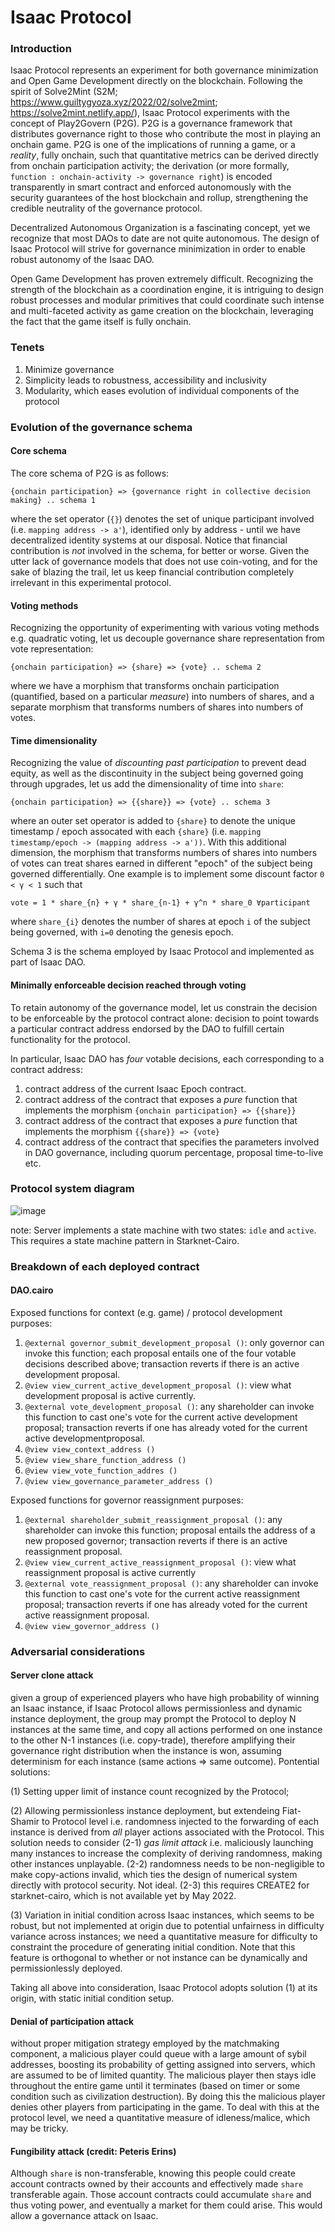 # Isaac Protocol

### Introduction
Isaac Protocol represents an experiment for both governance minimization and Open Game Development directly on the blockchain. Following the spirit of Solve2Mint (S2M; https://www.guiltygyoza.xyz/2022/02/solve2mint; https://solve2mint.netlify.app/), Isaac Protocol experiments with the concept of Play2Govern (P2G). P2G is a governance framework that distributes governance right to those who contribute the most in playing an onchain game. P2G is one of the implications of running a game, or a *reality*, fully onchain, such that quantitative metrics can be derived directly from onchain participation activity; the derivation (or more formally, `function : onchain-activity -> governance right`) is encoded transparently in smart contract and enforced autonomously with the security guarantees of the host blockchain and rollup, strengthening the credible neutrality of the governance protocol.

Decentralized Autonomous Organization is a fascinating concept, yet we recognize that most DAOs to date are not quite autonomous. The design of Isaac Protocol will strive for governance minimization in order to enable robust autonomy of the Isaac DAO.

Open Game Development has proven extremely difficult. Recognizing the strength of the blockchain as a coordination engine, it is intriguing to design robust processes and modular primitives that could coordinate such intense and multi-faceted activity as game creation on the blockchain, leveraging the fact that the game itself is fully onchain.


### Tenets
1. Minimize governance
2. Simplicity leads to robustness, accessibility and inclusivity
3. Modularity, which eases evolution of individual components of the protocol


### Evolution of the governance schema
#### Core schema
The core schema of P2G is as follows:
```
{onchain participation} => {governance right in collective decision making} .. schema 1
```
where the set operator (`{}`) denotes the set of unique participant involved (i.e. `mapping address -> a'`), identified only by address - until we have decentralized identity systems at our disposal. Notice that financial contribution is *not* involved in the schema, for better or worse. Given the utter lack of governance models that does not use coin-voting, and for the sake of blazing the trail, let us keep financial contribution completely irrelevant in this experimental protocol.

#### Voting methods
Recognizing the opportunity of experimenting with various voting methods e.g. quadratic voting, let us decouple governance share representation from vote representation:
```
{onchain participation} => {share} => {vote} .. schema 2
```
where we have a morphism that transforms onchain participation (quantified, based on a particular _measure_) into numbers of shares, and a separate morphism that transforms numbers of shares into numbers of votes.

#### Time dimensionality
Recognizing the value of *discounting past participation* to prevent dead equity, as well as the discontinuity in the subject being governed going through upgrades, let us add the dimensionality of time into `share`:
```
{onchain participation} => {{share}} => {vote} .. schema 3
```
where an outer set operator is added to `{share}` to denote the unique timestamp / epoch assocated with each `{share}` (i.e. `mapping timestamp/epoch -> (mapping address -> a'))`. With this additional dimension, the morphism that transforms numbers of shares into numbers of votes can treat shares earned in different "epoch" of the subject being governed differentially. One example is to implement some discount factor `0 < γ < 1` such that
```
vote = 1 * share_{n} + γ * share_{n-1} + γ^n * share_0 ∀participant
```
where `share_{i}` denotes the number of shares at epoch `i` of the subject being governed, with `i=0` denoting the genesis epoch.

Schema 3 is the schema employed by Isaac Protocol and implemented as part of Isaac DAO.

#### Minimally enforceable decision reached through voting
To retain autonomy of the governance model, let us constrain the decision to be enforceable by the protocol contract alone: decision to point towards a particular contract address endorsed by the DAO to fulfill certain functionality for the protocol.

In particular, Isaac DAO has *four* votable decisions, each corresponding to a contract address:
1. contract address of the current Isaac Epoch contract.
2. contract address of the contract that exposes a *pure* function that implements the morphism `{onchain participation} => {{share}}`
3. contract address of the contract that exposes a *pure* function that implements the morphism `{{share}} => {vote}`
4. contract address of the contract that specifies the parameters involved in DAO governance, including quorum percentage, proposal time-to-live etc.

### Protocol system diagram
![image](https://user-images.githubusercontent.com/59590480/166982252-494fbe4e-648f-491d-a2a8-2bc4653c30af.png)

note: Server implements a state machine with two states: `idle` and `active`. This requires a state machine pattern in Starknet-Cairo.

### Breakdown of each deployed contract
#### DAO.cairo
Exposed functions for context (e.g. game) / protocol development purposes:
1. `@external governor_submit_development_proposal ()`: only governor can invoke this function; each proposal entails one of the four votable decisions described above; transaction reverts if there is an active development proposal.
2. `@view view_current_active_development_proposal ()`: view what development proposal is active currently.
3. `@external vote_development_proposal ()`: any shareholder can invoke this function to cast one's vote for the current active development proposal; transaction reverts if one has already voted for the current active developmentproposal.
4. `@view view_context_address ()`
5. `@view view_share_function_address ()`
6. `@view view_vote_function_addres ()`
7. `@view view_governance_parameter_address ()`

Exposed functions for governor reassignment purposes:
1. `@external shareholder_submit_reassignment_proposal ()`: any shareholder can invoke this function; proposal entails the address of a new proposed governor; transaction reverts if there is an active reassignment proposal.
2. `@view view_current_active_reassignment_proposal ()`: view what reassignment proposal is active currently
3. `@external vote_reassignment_proposal ()`: any shareholder can invoke this function to cast one's vote for the current active reassignment proposal; transaction reverts if one has already voted for the current active reassignment proposal.
4. `@view view_governor_address ()`

### Adversarial considerations
#### Server clone attack
given a group of experienced players who have high probability of winning an Isaac instance, if Isaac Protocol allows permissionless and dynamic instance deployment, the group may prompt the Protocol to deploy N instances at the same time, and copy all actions performed on one instance to the other N-1 instances (i.e. copy-trade), therefore amplifying their governance right distribution when the instance is won, assuming determinism for each instance (same actions => same outcome). Pontential solutions:

(1) Setting upper limit of instance count recognized by the Protocol;

(2) Allowing permissionless instance deployment, but extendeing Fiat-Shamir to Protocol level i.e. randomness injected to the forwarding of each instance is derived from *all* player actions associated with the Protocol. This solution needs to consider (2-1) *gas limit attack* i.e. maliciously launching many instances to increase the complexity of deriving randomness, making other instances unplayable. (2-2) randomness needs to be non-negligible to make copy-actions invalid, which ties the design of numerical system directly with protocol security. Not ideal. (2-3) this requires CREATE2 for starknet-cairo, which is not available yet by May 2022.

(3) Variation in initial condition across Isaac instances, which seems to be robust, but not implemented at origin due to potential unfairness in difficulty variance across instances; we need a quantitative measure for difficulty to constraint the procedure of generating initial condition. Note that this feature is orthogonal to whether or not instance can be dynamically and permissionlessly deployed.

Taking all above into consideration, Isaac Protocol adopts solution (1) at its origin, with static initial condition setup.

#### Denial of participation attack
without proper mitigation strategy employed by the matchmaking component, a malicious player could queue with a large amount of sybil addresses, boosting its probability of getting assigned into servers, which are assumed to be of limited quantity. The malicious player then stays idle throughout the entire game until it terminates (based on timer or some condition such as civilization destruction). By doing this the malicious player denies other players from participating in the game. To deal with this at the protocol level, we need a quantitative measure of idleness/malice, which may be tricky.

#### Fungibility attack (credit: Peteris Erins)
Although `share` is non-transferable, knowing this people could create account contracts owned by their accounts and effectively made `share` transferable again. Those account contracts could accumulate `share` and thus voting power, and eventually a market for them could arise. This would allow a governance attack on Isaac.

